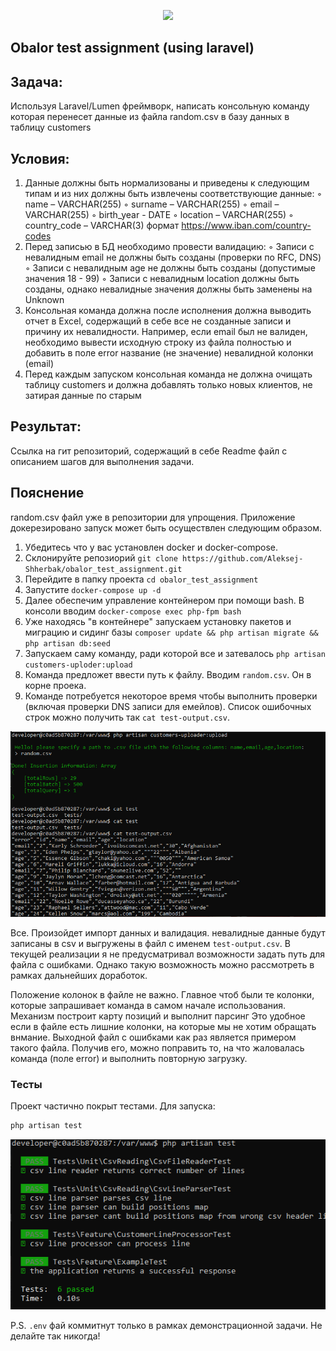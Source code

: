<p align="center"><a href="https://laravel.com" target="_blank"><img src="https://raw.githubusercontent.com/laravel/art/master/logo-lockup/5%20SVG/2%20CMYK/1%20Full%20Color/laravel-logolockup-cmyk-red.svg" width="400"></a></p>

## Obalor test assignment (using laravel)

## Задача:
Используя Laravel/Lumen фреймворк, написать консольную команду которая перенесет данные из файла random.csv в базу данных в таблицу customers

## Условия:
1. Данные должны быть нормализованы и приведены к следующим типам и из них должны быть извлечены соответствующие данные:
◦ name – VARCHAR(255)
◦ surname – VARCHAR(255)
◦ email – VARCHAR(255)
◦ birth_year - DATE
◦ location – VARCHAR(255)
◦ country_code – VARCHAR(3) формат https://www.iban.com/country-codes
2. Перед записью в БД необходимо провести валидацию:
◦ Записи с невалидным email не должны быть созданы (проверки по RFC, DNS)
◦ Записи с невалидным age не должны быть созданы (допустимые значения 18 - 99)
◦ Записи с невалидным location должны быть созданы, однако невалидные значения должны быть заменены на Unknown
3. Консольная команда должна после исполнения должна выводить отчет в Excel, содержащий в себе все не созданные записи и причину их невалидности. Например, если email был не валиден, необходимо вывести исходную строку из файла полностью и добавить в поле error название (не значение) невалидной колонки (email)
4. Перед каждым запуском консольная команда не должна очищать таблицу customers и должна добавлять только новых клиентов, не затирая данные по старым

## Результат:
Ссылка на гит репозиторий, содержащий в себе Readme файл с описанием шагов для выполнения задачи.

## Пояснение

random.csv файл уже в репозитории для упрощения. Приложение
докерезировано запуск может быть осуществлен следующим образом.

1) Убедитесь что у вас установлен docker и docker-compose.
2) Склонируйте репозиорий `git clone https://github.com/Aleksej-Shherbak/obalor_test_assignment.git`
3) Перейдите в папку проекта `cd obalor_test_assignment` 
4) Запустите `docker-compose up -d`
5) Далее обеспечим управление контейнером при помощи bash. В консоли вводим `docker-compose exec php-fpm bash`
6) Уже находясь "в контейнере" запускаем установку пакетов и миграцию и сидинг базы `composer update && php artisan migrate && php artisan db:seed`
7) Запускаем саму команду, ради которой все и затевалось `php artisan customers-uploder:upload`
8) Команда предложет ввести путь к файлу. Вводим `random.csv`. Он в корне проека.
9) Команде потребуется некоторое время чтобы выполнить проверки (включая проверки DNS записи для емейлов). Список ошибочных строк можно получить так `cat test-output.csv`.

![example png](readme.png)

Все. Произойдет импорт данных и валидация. невалидные данные будут записаны в 
csv и выгружены в файл с именем `test-output.csv`. В текущей реализации я не 
предусматривал возможности задать путь для файла с ошибками. Однако такую 
возможность можно рассмотреть в рамках дальнейших доработок. 

Положение колонок в файле не важно. Главное чтоб были те колонки, которые запрашивает
команда в самом начале использования. Механизм построит карту позиций и выполнит парсинг
Это удобное если в файле есть лишние колонки, на которые мы не хотим обращать внмание. Выходной
файл с ошибками как раз является примером такого файла. Получив его, можно поправить то, на что 
жаловалась команда (поле error) и выполнить повторную загрузку.

### Тесты

Проект частично покрыт тестами. Для запуска:

```bash
php artisan test 
```

![tests png](tests.png)

P.S. `.env` фай коммитнут только в рамках демонстрационной задачи. Не делайте так никогда!
